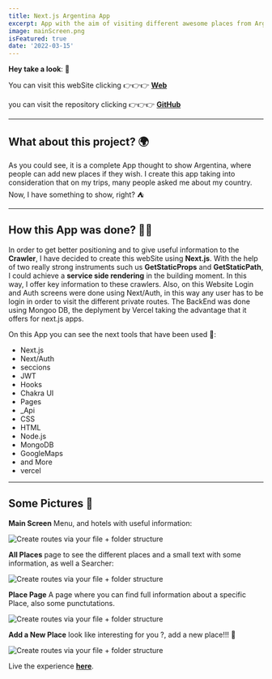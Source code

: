 ```yaml
---
title: Next.js Argentina App
excerpt: App with the aim of visiting different awesome places from Argentina through your device, a kind of "Home-travel". 🥳😋
image: mainScreen.png
isFeatured: true
date: '2022-03-15'
---
```


**Hey take a look**: 👀

You can visit this webSite clicking 👉👉👉 [**Web**](https://argentina-project.vercel.app/)

you can visit the repository clicking 👉👉👉 [**GitHub**](https://github.com/lolo-vignolo/calendar-app)

---

## What about this project? 🌍

As you could see, it is a complete App thought to show Argentina, where people can add new places if they wish. I create this app taking into consideration that on my trips, many people asked me about my country. Now, I have something to show, right? ⛺

---

## How this App was done? 👨‍💻

In order to get better positioning and to give useful information to the **Crawler**, I have decided to create this webSite using **Next.js**. With the help of two really strong instruments such us **GetStaticProps** and **GetStaticPath**, I could achieve a **service side rendering** in the building moment. In this way, I offer key information to these crawlers. Also, on this Website Login and Auth screens were done using Next/Auth, in this way any user has to be login in order to visit the different private routes. The BackEnd was done using Mongoo DB, the deplyment by Vercel taking the advantage that it offers for next.js apps.

On this App you can see the next tools that have been used 🧨:

- Next.js
- Next/Auth
- seccions
- JWT
- Hooks
- Chakra UI
- Pages
- \_Api
- CSS
- HTML
- Node.js
- MongoDB
- GoogleMaps
- and More
- vercel

---

## Some Pictures 🎨

**Main Screen** Menu, and hotels with useful information:

![Create routes via your file + folder structure](mainScreen.png)

**All Places** page to see the different places and a small text with some information, as well a Searcher:

![Create routes via your file + folder structure](allPlaces.png)

**Place Page** A page where you can find full information about a specific Place, also some punctutations.

![Create routes via your file + folder structure](place.png)

**Add a New Place** look like interesting for you ?, add a new place!!! 📝

![Create routes via your file + folder structure](AddPlace.png)

Live the experience [**here**](https://user-calendar-2021.herokuapp.com/).
